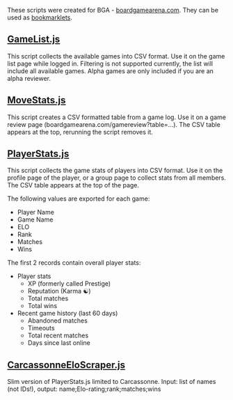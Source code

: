 These scripts were created for BGA - [boardgamearena.com](https://boardgamearena.com). They can be used as [bookmarklets](https://en.wikipedia.org/wiki/Bookmarklet).

## [GameList.js](GameList.js)

This script collects the available games into CSV format.
Use it on the game list page while logged in.
Filtering is not supported currently, the list will include all available games.
Alpha games are only included if you are an alpha reviewer.

## [MoveStats.js](MoveStats.js)

This script creates a CSV formatted table from a game log. Use it on a game review page (boardgamearena.com/gamereview?table=...). The CSV table appears at the top, rerunning the script removes it.

## [PlayerStats.js](PlayerStats.js)

This script collects the game stats of players into CSV format.
Use it on the profile page of the player, or a group page to collect stats from all members.
The CSV table appears at the top of the page.

The following values are exported for each game:
- Player Name
- Game Name
- ELO
- Rank
- Matches
- Wins

The first 2 records contain overall player stats:
- Player stats
    - XP (formerly called Prestige)
    - Reputation (Karma ☯)
    - Total matches
    - Total wins
- Recent game history (last 60 days)
    - Abandoned matches
    - Timeouts
    - Total recent matches
    - Days since last online

## [CarcassonneEloScraper.js](CarcassonneEloScraper.js)

Slim version of PlayerStats.js limited to Carcassonne. Input: list of names (not IDs!), output: name;Elo-rating;rank;matches;wins
